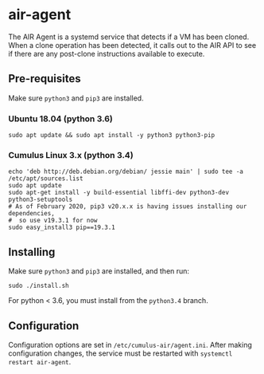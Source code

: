 # air-agent

The AIR Agent is a systemd service that detects if a VM has been cloned. When a clone operation has been detected, it calls out to the AIR API to see if there are any post-clone instructions available to execute.

## Pre-requisites

Make sure `python3` and `pip3` are installed.

### Ubuntu 18.04 (python 3.6)

```
sudo apt update && sudo apt install -y python3 python3-pip
```

### Cumulus Linux 3.x (python 3.4)

```
echo 'deb http://deb.debian.org/debian/ jessie main' | sudo tee -a /etc/apt/sources.list
sudo apt update
sudo apt-get install -y build-essential libffi-dev python3-dev python3-setuptools
# As of February 2020, pip3 v20.x.x is having issues installing our dependencies,
#  so use v19.3.1 for now
sudo easy_install3 pip==19.3.1
```

## Installing

Make sure `python3` and `pip3` are installed, and then run:

`sudo ./install.sh`

For python < 3.6, you must install from the `python3.4` branch.

## Configuration

Configuration options are set in `/etc/cumulus-air/agent.ini`. After making configuration changes, the service must be restarted with `systemctl restart air-agent`.
